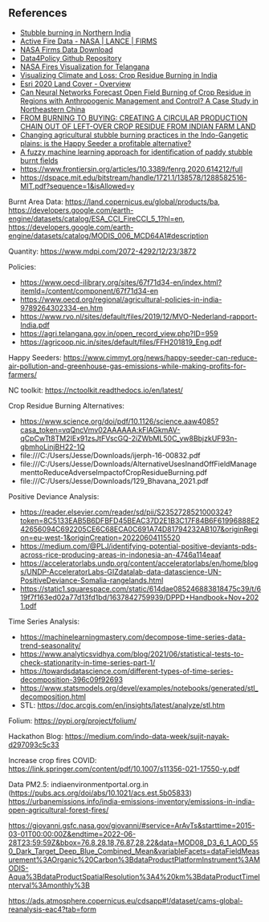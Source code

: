 ## References

- [Stubble burning in Northern India](https://earthobservatory.nasa.gov/images/84680/stubble-burning-in-northern-india)
- [Active Fire Data - NASA | LANCE | FIRMS](https://firms.modaps.eosdis.nasa.gov/active_fire/)
- [NASA Firms Data Download](https://firms.modaps.eosdis.nasa.gov/download/Readme.txt)
- [Data4Policy Github Repository](https://github.com/UNDP-India/Data4Policy/tree/main/References)
- [NASA Fires Visualization for Telangana](https://public.flourish.studio/visualisation/8561801/)
- [Visualizing Climate and Loss: Crop Residue Burning in India](https://histecon.fas.harvard.edu/climate-loss/crops/index.html)
- [Esri 2020 Land Cover - Overview](https://www.arcgis.com/home/item.html?id=d6642f8a4f6d4685a24ae2dc0c73d4ac)
- [Can Neural Networks Forecast Open Field Burning of Crop Residue in Regions with Anthropogenic Management and Control? A Case Study in Northeastern China](https://www.google.com/url?sa=t&rct=j&q=&esrc=s&source=web&cd=&cad=rja&uact=8&ved=2ahUKEwiri_DzyNT3AhUQzaQKHYjUCTMQFnoECAQQAQ&url=https%3A%2F%2Fwww.mdpi.com%2F2072-4292%2F13%2F19%2F3988%2Fpdf&usg=AOvVaw3CsocwhNFanF_buSX3rZoK)
- [FROM BURNING TO BUYING: CREATING A CIRCULAR PRODUCTION CHAIN OUT OF LEFT-OVER CROP RESIDUE FROM INDIAN FARM LAND](https://www.rvo.nl/sites/default/files/2019/12/MVO-Nederland-rapport-India.pdf)
- [Changing agricultural stubble burning practices in the Indo-Gangetic plains: is the Happy Seeder a profitable alternative?](https://www.tandfonline.com/doi/full/10.1080/14735903.2020.1834277)
- [A fuzzy machine learning approach for identification of paddy stubble burnt fields](https://www.researchgate.net/publication/344001377_A_fuzzy_machine_learning_approach_for_identification_of_paddy_stubble_burnt_fields)
- https://www.frontiersin.org/articles/10.3389/fenrg.2020.614212/full 
- https://dspace.mit.edu/bitstream/handle/1721.1/138578/1288582516-MIT.pdf?sequence=1&isAllowed=y

Burnt Area Data: https://land.copernicus.eu/global/products/ba, https://developers.google.com/earth-engine/datasets/catalog/ESA_CCI_FireCCI_5_1?hl=en, https://developers.google.com/earth-engine/datasets/catalog/MODIS_006_MCD64A1#description

Quantity: https://www.mdpi.com/2072-4292/12/23/3872

Policies:
- https://www.oecd-ilibrary.org/sites/67f71d34-en/index.html?itemId=/content/component/67f71d34-en
- https://www.oecd.org/regional/agricultural-policies-in-india-9789264302334-en.htm
- https://www.rvo.nl/sites/default/files/2019/12/MVO-Nederland-rapport-India.pdf
- https://agri.telangana.gov.in/open_record_view.php?ID=959
- https://agricoop.nic.in/sites/default/files/FFH201819_Eng.pdf

Happy Seeders:
https://www.cimmyt.org/news/happy-seeder-can-reduce-air-pollution-and-greenhouse-gas-emissions-while-making-profits-for-farmers/

NC toolkit:
https://nctoolkit.readthedocs.io/en/latest/

Crop Residue Burning Alternatives: 
- https://www.science.org/doi/pdf/10.1126/science.aaw4085?casa_token=vqQncVmv02AAAAAA:kFlAGkmAV-qCpCwTt8TM2IEx91zsJtFVscGQ-2iZWbML50C_yw8BbjzkUF93n-gbmhoLinjBH22-1Q
- file:///C:/Users/Jesse/Downloads/ijerph-16-00832.pdf
- file:///C:/Users/Jesse/Downloads/AlternativeUsesInandOffFieldManagementtoReduceAdverseImpactofCropResidueBurning.pdf
-  file:///C:/Users/Jesse/Downloads/129_Bhavana_2021.pdf 

Positive Deviance Analysis:
- https://reader.elsevier.com/reader/sd/pii/S2352728521000324?token=8C5133EAB5B6DFBFD45BEAC37D2E1B3C17F84B6F61996888E242656094C692205CE6C68ECA0C691A74D81794232AB107&originRegion=eu-west-1&originCreation=20220604115520
- https://medium.com/@PLJ/identifying-potential-positive-deviants-pds-across-rice-producing-areas-in-indonesia-an-4746a114eaaf
- https://acceleratorlabs.undp.org/content/acceleratorlabs/en/home/blogs/UNDP-AcceleratorLabs-GIZdatalab-data-datascience-UN-PositiveDeviance-Somalia-rangelands.html
- https://static1.squarespace.com/static/614dae085246883818475c39/t/619f7f163ed02a77d13fd1bd/1637842759939/DPPD+Handbook+Nov+2021.pdf 

Time Series Analysis:
- https://machinelearningmastery.com/decompose-time-series-data-trend-seasonality/ 
- https://www.analyticsvidhya.com/blog/2021/06/statistical-tests-to-check-stationarity-in-time-series-part-1/
- https://towardsdatascience.com/different-types-of-time-series-decomposition-396c09f92693
- https://www.statsmodels.org/devel/examples/notebooks/generated/stl_decomposition.html
- STL: https://doc.arcgis.com/en/insights/latest/analyze/stl.htm


Folium:
https://pypi.org/project/folium/

Hackathon Blog:
https://medium.com/indo-data-week/sujit-nayak-d297093c5c33 

Increase crop fires COVID: https://link.springer.com/content/pdf/10.1007/s11356-021-17550-y.pdf 

Data PM2.5: indiaenvironmentportal.org.in (https://pubs.acs.org/doi/abs/10.1021/acs.est.5b05833)
https://urbanemissions.info/india-emissions-inventory/emissions-in-india-open-agricultural-forest-fires/


https://giovanni.gsfc.nasa.gov/giovanni/#service=ArAvTs&starttime=2015-03-01T00:00:00Z&endtime=2022-06-28T23:59:59Z&bbox=76.8,28.18,76.87,28.22&data=MOD08_D3_6_1_AOD_550_Dark_Target_Deep_Blue_Combined_Mean&variableFacets=dataFieldMeasurement%3AOrganic%20Carbon%3BdataProductPlatformInstrument%3AMODIS-Aqua%3BdataProductSpatialResolution%3A4%20km%3BdataProductTimeInterval%3Amonthly%3B

https://ads.atmosphere.copernicus.eu/cdsapp#!/dataset/cams-global-reanalysis-eac4?tab=form


